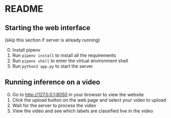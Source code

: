 # README

## Starting the web interface 
(skip this section if server is already running)

0. Install pipenv
1. Run `pipenv install` to install all the requirements
2. Run `pipenv shell` to enter the virtual environment shell
3. Run `python3 app.py` to start the server 


## Running inference on a video
0. Go to http://127.0.0.1:8050 in your browser to view the website
1. Click the upload button on the web page and select your video to upload
2. Wait for the server to process the video
3. View the video and see which labels are classified live in the video